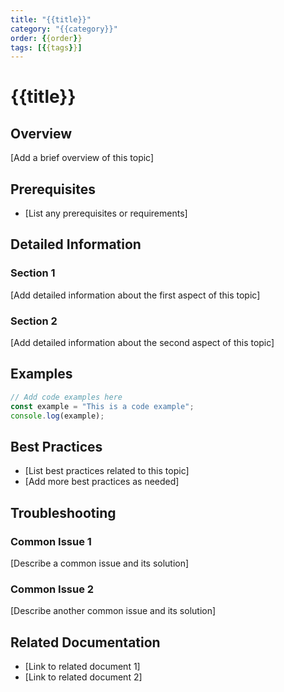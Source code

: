 ```yaml
---
title: "{{title}}"
category: "{{category}}"
order: {{order}}
tags: [{{tags}}]
---
```


# {{title}}

## Overview

[Add a brief overview of this topic]

## Prerequisites

- [List any prerequisites or requirements]

## Detailed Information

### Section 1

[Add detailed information about the first aspect of this topic]

### Section 2

[Add detailed information about the second aspect of this topic]

## Examples

```typescript
// Add code examples here
const example = "This is a code example";
console.log(example);
```

## Best Practices

- [List best practices related to this topic]
- [Add more best practices as needed]

## Troubleshooting

### Common Issue 1

[Describe a common issue and its solution]

### Common Issue 2

[Describe another common issue and its solution]

## Related Documentation

- [Link to related document 1]
- [Link to related document 2]
